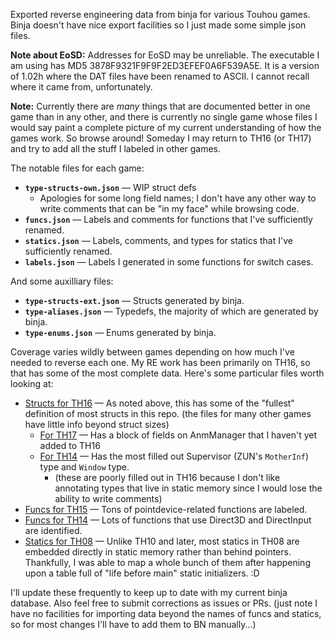 Exported reverse engineering data from binja for various Touhou games.  Binja doesn't have nice export facilities so I just made some simple json files.

**Note about EoSD:** Addresses for EoSD may be unreliable.  The executable I am using has MD5 3878F9321F9F9F2ED3EFEF0A6F539A5E.  It is a version of 1.02h where the DAT files have been renamed to ASCII.  I cannot recall where it came from, unfortunately.

**Note:** Currently there are *many* things that are documented better in one game than in any other, and there is currently no single game whose files I would say paint a complete picture of my current understanding of how the games work.  So browse around!  Someday I may return to TH16 (or TH17) and try to add all the stuff I labeled in other games.

The notable files for each game:

* **`type-structs-own.json`** — WIP struct defs
  + Apologies for some long field names; I don't have any other way to write comments that can be "in my face" while browsing code.
* **`funcs.json`** — Labels and comments for functions that I've sufficiently renamed.
* **`statics.json`** — Labels, comments, and types for statics that I've sufficiently renamed.
* **`labels.json`** — Labels I generated in some functions for switch cases.

And some auxilliary files:

* **`type-structs-ext.json`** — Structs generated by binja.
* **`type-aliases.json`** — Typedefs, the majority of which are generated by binja.
* **`type-enums.json`** — Enums generated by binja.

Coverage varies wildly between games depending on how much I've needed to reverse each one.  My RE work has been primarily on TH16, so that has some of the most complete data.  Here's some particular files worth looking at:

* [Structs for TH16](data/th16.v1.00a/type-structs-own.json) — As noted above, this has some of the "fullest" definition of most structs in this repo. (the files for many other games have little info beyond struct sizes)
  * [For TH17](data/th17.v1.00b/type-structs-own.json) — Has a block of fields on AnmManager that I haven't yet added to TH16
  * [For TH14](data/th14.v1.00b/type-structs-own.json) — Has the most filled out Supervisor (ZUN's `MotherInf`) type and `Window` type.
    - (these are poorly filled out in TH16 because I don't like annotating types that live in static memory since I would lose the ability to write comments)
* [Funcs for TH15](data/th15.v1.00b/funcs.json) — Tons of pointdevice-related functions are labeled.
* [Funcs for TH14](data/th14.v1.00b/funcs.json) — Lots of functions that use Direct3D and DirectInput are identified.
* [Statics for TH08](data/th08.v1.00d/statics.json) — Unlike TH10 and later, most statics in TH08 are embedded directly in static memory rather than behind pointers.  Thankfully, I was able to map a whole bunch of them after happening upon a table full of "life before main" static initializers. :D

I'll update these frequently to keep up to date with my current binja database.  Also feel free to submit corrections as issues or PRs. (just note I have no facilities for importing data beyond the names of funcs and statics, so for most changes I'll have to add them to BN manually...)

